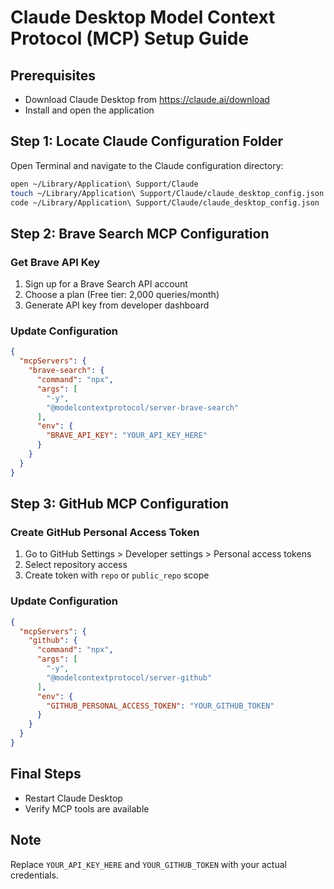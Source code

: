 # Claude Desktop Model Context Protocol (MCP) Setup Guide

## Prerequisites
- Download Claude Desktop from https://claude.ai/download
- Install and open the application

## Step 1: Locate Claude Configuration Folder
Open Terminal and navigate to the Claude configuration directory:

```bash
open ~/Library/Application\ Support/Claude
touch ~/Library/Application\ Support/Claude/claude_desktop_config.json
code ~/Library/Application\ Support/Claude/claude_desktop_config.json
```

## Step 2: Brave Search MCP Configuration

### Get Brave API Key
1. Sign up for a Brave Search API account
2. Choose a plan (Free tier: 2,000 queries/month)
3. Generate API key from developer dashboard

### Update Configuration
```json
{
  "mcpServers": {
    "brave-search": {
      "command": "npx",
      "args": [
        "-y",
        "@modelcontextprotocol/server-brave-search"
      ],
      "env": {
        "BRAVE_API_KEY": "YOUR_API_KEY_HERE"
      }
    }
  }
}
```

## Step 3: GitHub MCP Configuration

### Create GitHub Personal Access Token
1. Go to GitHub Settings > Developer settings > Personal access tokens
2. Select repository access
3. Create token with `repo` or `public_repo` scope

### Update Configuration
```json
{
  "mcpServers": {
    "github": {
      "command": "npx",
      "args": [
        "-y",
        "@modelcontextprotocol/server-github"
      ],
      "env": {
        "GITHUB_PERSONAL_ACCESS_TOKEN": "YOUR_GITHUB_TOKEN"
      }
    }
  }
}
```

## Final Steps
- Restart Claude Desktop
- Verify MCP tools are available

## Note
Replace `YOUR_API_KEY_HERE` and `YOUR_GITHUB_TOKEN` with your actual credentials.